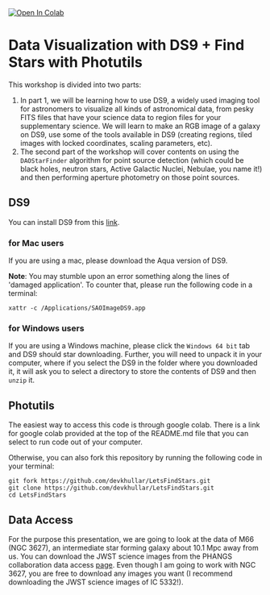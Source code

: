 <a target="_blank" href="https://colab.research.google.com/github/devkhullar/LetsFindStars/blob/main/FindStars.ipynb">
  <img src="https://colab.research.google.com/assets/colab-badge.svg" alt="Open In Colab"/>
</a>

# Data Visualization with DS9 + Find Stars with Photutils

This workshop is divided into two parts:
1. In part 1, we will be learning how to use DS9, a widely used imaging tool for astronomers to visualize all kinds of astronomical data, from pesky FITS files that have your science data to region files for your supplementary science. We will learn to make an RGB image of a galaxy on DS9, use some of the tools available in DS9 (creating regions, tiled images with locked coordinates, scaling parameters, etc). 
2. The second part of the workshop will cover contents on using the `DAOStarFinder` algorithm for point source detection (which could be black holes, neutron stars, Active Galactic Nuclei, Nebulae, you name it!) and then performing aperture photometry on those point sources. 

## DS9
You can install DS9 from this [link](https://sites.google.com/cfa.harvard.edu/saoimageds9).

### for Mac users
If you are using a mac, please download the Aqua version of DS9.

**Note**: You may stumble upon an error something along the lines of 'damaged application'. To counter that, please run the following code in a terminal:

<code>xattr -c /Applications/SAOImageDS9.app </code>

### for Windows users
If you are using a Windows machine, please click the `Windows 64 bit` tab and DS9 should star downloading. Further, you will need to unpack it in your computer, where if you select the DS9 in the folder where you downloaded it, it will ask you to select a directory to store the contents of DS9 and then `unzip` it. 

## Photutils

The easiest way to access this code is through google colab. There is a link for google colab provided at the top of the README.md file that you can select to run code out of your computer.

Otherwise, you can also fork this repository by running the following code in your terminal:
```
git fork https://github.com/devkhullar/LetsFindStars.git
git clone https://github.com/devkhullar/LetsFindStars.git 
cd LetsFindStars
```

## Data Access
For the purpose this presentation, we are going to look at the data of M66 (NGC 3627), an intermediate star forming galaxy about 10.1 Mpc away from us. You can download the JWST science images from the PHANGS collaboration data access [page](https://archive.stsci.edu/hlsp/phangs.html#hst_image_products_table). Even though I am going to work with NGC 3627, you are free to download any images you want (I recommend downloading the JWST science images of IC 5332!).

